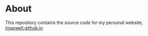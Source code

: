 # About
This repository contains the source code for my personal website, [jmaxwell.github.io](https://jmaxwell.github.io/)
